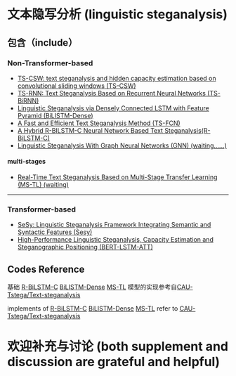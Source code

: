 # 文本隐写分析 (linguistic steganalysis)


## 包含（include）
### Non-Transformer-based
- [TS-CSW: text steganalysis and hidden capacity estimation based on convolutional sliding windows (TS-CSW)](https://link.springer.com/article/10.1007/s11042-020-08716-w)
- [TS-RNN: Text Steganalysis Based on Recurrent Neural Networks (TS-BiRNN)](https://ieeexplore.ieee.org/abstract/document/8727932)
- [Linguistic Steganalysis via Densely Connected LSTM with Feature Pyramid (BiLISTM-Dense)](https://dl.acm.org/doi/abs/10.1145/3369412.3395067)
- [A Fast and Efficient Text Steganalysis Method (TS-FCN)](https://ieeexplore.ieee.org/document/8653856)
- [A Hybrid R-BILSTM-C Neural Network Based Text Steganalysis(R-BiLSTM-C)](https://ieeexplore.ieee.org/abstract/document/8903243)
- [Linguistic Steganalysis With Graph Neural Networks (GNN) (waiting......) ](https://ieeexplore.ieee.org/document/9364681)

#### multi-stages
- [Real-Time Text Steganalysis Based on Multi-Stage Transfer Learning (MS-TL) (waiting)](https://ieeexplore.ieee.org/abstract/document/9484749/)
------
### Transformer-based
- [SeSy: Linguistic Steganalysis Framework Integrating Semantic and Syntactic Features (Sesy)](https://ieeexplore.ieee.org/abstract/document/9591452)
- [High-Performance Linguistic Steganalysis, Capacity Estimation and Steganographic Positioning (BERT-LSTM-ATT)](https://link.springer.com/chapter/10.1007%2F978-3-030-69449-4_7)

## Codes Reference
基础 [R-BiLSTM-C](https://ieeexplore.ieee.org/abstract/document/8903243) [BiLISTM-Dense](https://dl.acm.org/doi/abs/10.1145/3369412.3395067) [MS-TL](https://ieeexplore.ieee.org/abstract/document/9484749/) 模型的实现参考自[CAU-Tstega/Text-steganalysis](https://github.com/CAU-Tstega/Text-steganalysis)

implements of [R-BiLSTM-C](https://ieeexplore.ieee.org/abstract/document/8903243) [BiLISTM-Dense](https://dl.acm.org/doi/abs/10.1145/3369412.3395067) [MS-TL](https://ieeexplore.ieee.org/abstract/document/9484749/) refer to [CAU-Tstega/Text-steganalysis](https://github.com/CAU-Tstega/Text-steganalysis)

# 欢迎补充与讨论 (both supplement and discussion are grateful and helpful)
